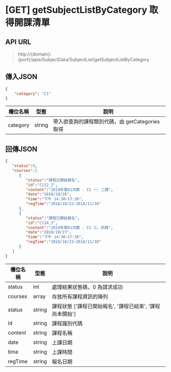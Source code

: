 # [GET] getSubjectListByCategory 取得開課清單

## API URL
> http://{domain}:{port}/apis/SubjectData/SubjectList/getSubjectListByCategory

## 傳入JSON
```json
{
    "category": "C1"
}
```
欄位名稱 | 型態 | 說明
-- | - | -
category | string | 帶入欲查詢的課程類別代碼，由 getCategories 取得

## 回傳JSON
```json
{  
   "status":0,
   "courses":[  
      {  
         "status":"課程已開始報名",
         "id":"C112_2",
         "content":"2019年第01次開 - C1 一、二課",
         "date":"2018/10/26",
         "time":"下午 14:30~17:30",
         "regTime":"2018/10/22~2018/11/30"
      },
      {  
         "status":"課程已開始報名",
         "id":"C134_2",
         "content":"2019年第01次開 - C1 三、四課",
         "date":"2018/10/27",
         "time":"下午 14:30~17:30",
         "regTime":"2018/10/22~2018/11/30"
      }
   ]
}
```

欄位名稱 | 型態 | 說明
-- | - | -
status | int | 處理結果狀態碼，0 為請求成功
courses | array | 存放所有課程資訊的陣列
status | string | 課程狀態 ['課程已開始報名', '課程已結束', '課程尚未開始']
id | string | 課程識別代碼
content | string | 課程名稱
date | string | 上課日期
time | string | 上課時間
regTime | string | 報名日期
